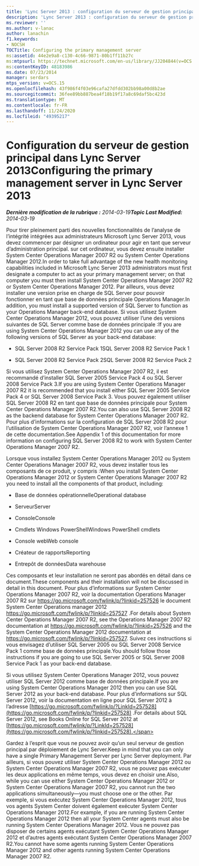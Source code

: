 ```yaml
---
title: 'Lync Server 2013 : configuration du serveur de gestion principal'
description: 'Lync Server 2013 : configuration du serveur de gestion principal.'
ms.reviewer: ''
ms.author: v-lanac
author: lanachin
f1.keywords:
- NOCSH
TOCTitle: Configuring the primary management server
ms:assetid: 44e2e9a8-c130-4c66-9871-80b1ff11b27c
ms:mtpsurl: https://technet.microsoft.com/en-us/library/JJ204844(v=OCS.15)
ms:contentKeyID: 48183986
ms.date: 07/23/2014
manager: serdars
mtps_version: v=OCS.15
ms.openlocfilehash: 43f986f4f03e96cafa27dfdd302bb98a00d8b2ae
ms.sourcegitcommit: 36fee89bb887bea4f18b19f17a8c69daf5bc423d
ms.translationtype: MT
ms.contentlocale: fr-FR
ms.lasthandoff: 11/24/2020
ms.locfileid: "49395217"
---
```

# <a name="configuring-the-primary-management-server-in-lync-server-2013"></a><span data-ttu-id="be784-103">Configuration du serveur de gestion principal dans Lync Server 2013</span><span class="sxs-lookup"><span data-stu-id="be784-103">Configuring the primary management server in Lync Server 2013</span></span>

<div data-xmlns="http://www.w3.org/1999/xhtml">

<div class="topic" data-xmlns="http://www.w3.org/1999/xhtml" data-msxsl="urn:schemas-microsoft-com:xslt" data-cs="https://msdn.microsoft.com/">

<div data-asp="https://msdn2.microsoft.com/asp">



</div>

<div id="mainSection">

<div id="mainBody"><span data-ttu-id="be784-104">

<span> </span></span><span class="sxs-lookup"><span data-stu-id="be784-104">

<span> </span></span></span>

<span data-ttu-id="be784-105">_**Dernière modification de la rubrique :** 2014-03-19_</span><span class="sxs-lookup"><span data-stu-id="be784-105">_**Topic Last Modified:** 2014-03-19_</span></span>

<span data-ttu-id="be784-106">Pour tirer pleinement parti des nouvelles fonctionnalités de l’analyse de l’intégrité intégrées aux administrateurs Microsoft Lync Server 2013, vous devez commencer par désigner un ordinateur pour agir en tant que serveur d’administration principal. sur cet ordinateur, vous devez ensuite installer System Center Operations Manager 2007 R2 ou System Center Operations Manager 2012.</span><span class="sxs-lookup"><span data-stu-id="be784-106">In order to take full advantage of the new health monitoring capabilities included in Microsoft Lync Server 2013 administrators must first designate a computer to act as your primary management server; on that computer you must then install System Center Operations Manager 2007 R2 or System Center Operations Manager 2012.</span></span> <span data-ttu-id="be784-107">Par ailleurs, vous devez installer une version prise en charge de SQL Server pour pouvoir fonctionner en tant que base de données principale Operations Manager.</span><span class="sxs-lookup"><span data-stu-id="be784-107">In addition, you must install a supported version of SQL Server to function as your Operations Manager back-end database.</span></span> <span data-ttu-id="be784-108">Si vous utilisez System Center Operations Manager 2012, vous pouvez utiliser l’une des versions suivantes de SQL Server comme base de données principale :</span><span class="sxs-lookup"><span data-stu-id="be784-108">If you are using System Center Operations Manager 2012 you can use any of the following versions of SQL Server as your back-end database:</span></span>

  - <span data-ttu-id="be784-109">SQL Server 2008 R2 Service Pack 1</span><span class="sxs-lookup"><span data-stu-id="be784-109">SQL Server 2008 R2 Service Pack 1</span></span>

  - <span data-ttu-id="be784-110">SQL Server 2008 R2 Service Pack 2</span><span class="sxs-lookup"><span data-stu-id="be784-110">SQL Server 2008 R2 Service Pack 2</span></span>

<span data-ttu-id="be784-111">Si vous utilisez System Center Operations Manager 2007 R2, il est recommandé d’installer SQL Server 2005 Service Pack 4 ou SQL Server 2008 Service Pack 3.</span><span class="sxs-lookup"><span data-stu-id="be784-111">If you are using System Center Operations Manager 2007 R2 it is recommended that you install either SQL Server 2005 Service Pack 4 or SQL Server 2008 Service Pack 3.</span></span> <span data-ttu-id="be784-112">Vous pouvez également utiliser SQL Server 2008 R2 en tant que base de données principale pour System Center Operations Manager 2007 R2.</span><span class="sxs-lookup"><span data-stu-id="be784-112">You can also use SQL Server 2008 R2 as the backend database for System Center Operations Manager 2007 R2.</span></span> <span data-ttu-id="be784-113">Pour plus d’informations sur la configuration de SQL Server 2008 R2 pour l’utilisation de System Center Operations Manager 2007 R2, voir l’annexe 1 de cette documentation.</span><span class="sxs-lookup"><span data-stu-id="be784-113">See Appendix 1 of this documentation for more information on configuring SQL Server 2008 R2 to work with System Center Operations Manager 2007 R2.</span></span>

<span data-ttu-id="be784-114">Lorsque vous installez System Center Operations Manager 2012 ou System Center Operations Manager 2007 R2, vous devez installer tous les composants de ce produit, y compris :</span><span class="sxs-lookup"><span data-stu-id="be784-114">When you install System Center Operations Manager 2012 or System Center Operations Manager 2007 R2 you need to install all the components of that product, including:</span></span>

  - <span data-ttu-id="be784-115">Base de données opérationnelle</span><span class="sxs-lookup"><span data-stu-id="be784-115">Operational database</span></span>

  - <span data-ttu-id="be784-116">Serveur</span><span class="sxs-lookup"><span data-stu-id="be784-116">Server</span></span>

  - <span data-ttu-id="be784-117">Console</span><span class="sxs-lookup"><span data-stu-id="be784-117">Console</span></span>

  - <span data-ttu-id="be784-118">Cmdlets Windows PowerShell</span><span class="sxs-lookup"><span data-stu-id="be784-118">Windows PowerShell cmdlets</span></span>

  - <span data-ttu-id="be784-119">Console web</span><span class="sxs-lookup"><span data-stu-id="be784-119">Web console</span></span>

  - <span data-ttu-id="be784-120">Créateur de rapports</span><span class="sxs-lookup"><span data-stu-id="be784-120">Reporting</span></span>

  - <span data-ttu-id="be784-121">Entrepôt de données</span><span class="sxs-lookup"><span data-stu-id="be784-121">Data warehouse</span></span>

<span data-ttu-id="be784-122">Ces composants et leur installation ne seront pas abordés en détail dans ce document.</span><span class="sxs-lookup"><span data-stu-id="be784-122">These components and their installation will not be discussed in detail in this document.</span></span> <span data-ttu-id="be784-123">Pour plus d’informations sur System Center Operations Manager 2007 R2, voir la documentation Operations Manager 2007 R2 sur <https://go.microsoft.com/fwlink/p/?linkid=257526> le document System Center Operations manager 2012 <https://go.microsoft.com/fwlink/p/?linkid=257527> .</span><span class="sxs-lookup"><span data-stu-id="be784-123">For details about System Center Operations Manager 2007 R2, see the Operations Manager 2007 R2 documentation at <https://go.microsoft.com/fwlink/p/?linkid=257526> and the System Center Operations Manager 2012 documentation at <https://go.microsoft.com/fwlink/p/?linkid=257527>.</span></span> <span data-ttu-id="be784-124">Suivez ces instructions si vous envisagez d’utiliser SQL Server 2005 ou SQL Server 2008 Service Pack 1 comme base de données principale.</span><span class="sxs-lookup"><span data-stu-id="be784-124">You should follow those instructions if you are going to use SQL Server 2005 or SQL Server 2008 Service Pack 1 as your back-end database.</span></span>

<span data-ttu-id="be784-125">Si vous utilisez System Center Operations Manager 2012, vous pouvez utiliser SQL Server 2012 comme base de données principale.</span><span class="sxs-lookup"><span data-stu-id="be784-125">If you are using System Center Operations Manager 2012 then you can use SQL Server 2012 as your back-end database.</span></span> <span data-ttu-id="be784-126">Pour plus d’informations sur SQL Server 2012, voir la documentation en ligne pour SQL Server 2012 à l’adresse [https://go.microsoft.com/fwlink/p/?LinkId=257528](https://go.microsoft.com/fwlink/p/?linkid=257528) .</span><span class="sxs-lookup"><span data-stu-id="be784-126">For details about SQL Server 2012, see Books Online for SQL Server 2012 at [https://go.microsoft.com/fwlink/p/?LinkId=257528](https://go.microsoft.com/fwlink/p/?linkid=257528).</span></span>

<span data-ttu-id="be784-127">Gardez à l’esprit que vous ne pouvez avoir qu’un seul serveur de gestion principal par déploiement de Lync Server.</span><span class="sxs-lookup"><span data-stu-id="be784-127">Keep in mind that you can only have a single Primary Management Server per Lync Server deployment.</span></span> <span data-ttu-id="be784-128">Par ailleurs, si vous pouvez utiliser System Center Operations Manager 2012 ou System Center Operations Manager 2007 R2, vous ne pouvez pas exécuter les deux applications en même temps, vous devez en choisir une.</span><span class="sxs-lookup"><span data-stu-id="be784-128">Also, while you can use either System Center Operations Manager 2012 or System Center Operations Manager 2007 R2, you cannot run the two applications simultaneously—you must choose one or the other.</span></span> <span data-ttu-id="be784-129">Par exemple, si vous exécutez System Center Operations Manager 2012, tous vos agents System Center doivent également exécuter System Center Operations Manager 2012.</span><span class="sxs-lookup"><span data-stu-id="be784-129">For example, if you are running System Center Operations Manager 2012 then all your System Center agents must also be running System Center Operations Manager 2012.</span></span> <span data-ttu-id="be784-130">Vous ne pouvez pas disposer de certains agents exécutant System Center Operations Manager 2012 et d’autres agents exécutant System Center Operations Manager 2007 R2.</span><span class="sxs-lookup"><span data-stu-id="be784-130">You cannot have some agents running System Center Operations Manager 2012 and other agents running System Center Operations Manager 2007 R2.</span></span>

<span data-ttu-id="be784-131"></div>

<span> </span>

</div>

</div>

</span><span class="sxs-lookup"><span data-stu-id="be784-131"></div>

<span> </span>

</div>

</div>

</span></span></div>

